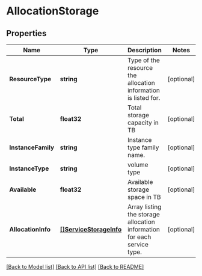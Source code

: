 # AllocationStorage

## Properties

Name | Type | Description | Notes
------------ | ------------- | ------------- | -------------
**ResourceType** | **string** | Type of the resource the allocation information is listed for. | [optional] 
**Total** | **float32** | Total storage capacity in TB | [optional] 
**InstanceFamily** | **string** | Instance type family name. | [optional] 
**InstanceType** | **string** | volume type | [optional] 
**Available** | **float32** | Available storage space in TB | [optional] 
**AllocationInfo** | [**[]ServiceStorageInfo**](ServiceStorageInfo.md) | Array listing the storage allocation information for each service type. | [optional] 

[[Back to Model list]](../README.md#documentation-for-models) [[Back to API list]](../README.md#documentation-for-api-endpoints) [[Back to README]](../README.md)


